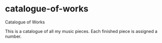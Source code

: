 # catalogue-of-works
Catalogue of Works

This is a catalogue of all my music pieces. Each finished piece is assigned a number.
